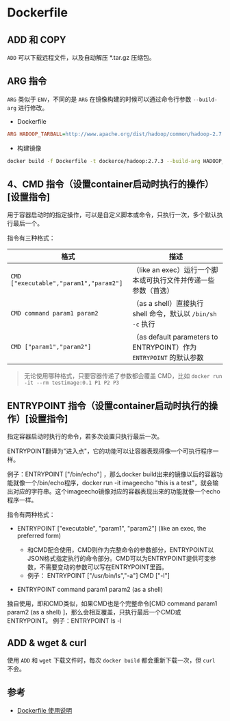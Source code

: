 # Dockerfile

## ADD 和 COPY

`ADD` 可以下载远程文件，以及自动解压 *.tar.gz 压缩包。

## ARG 指令

`ARG` 类似于 `ENV`，不同的是 `ARG` 在镜像构建的时候可以通过命令行参数 `--build-arg` 进行修改。

* Dockerfile

```ini
ARG HADOOP_TARBALL=http://www.apache.org/dist/hadoop/common/hadoop-2.7.3/hadoop-2.7.3.tar.gz
```

* 构建镜像

```bash
docker build -f Dockerfile -t dockerce/hadoop:2.7.3 --build-arg HADOOP_TARBALL=hadoop-2.7.3.tar.gz .
```

## 4、CMD 指令（设置container启动时执行的操作）[设置指令]

用于容器启动时的指定操作，可以是自定义脚本或命令，只执行一次，多个默认执行最后一个。

指令有三种格式：

| 格式                                   | 描述                                                                |
| -------------------------------------- | ------------------------------------------------------------------- |
| `CMD ["executable","param1","param2"]` | （like an exec）运行一个脚本或可执行文件并传递一些参数（首选）      |
| `CMD command param1 param2`            | （as a shell）直接执行 shell 命令，默认以 `/bin/sh -c` 执行         |
| `CMD ["param1","param2"]`              | （as default parameters to ENTRYPOINT）作为 `ENTRYPOINT` 的默认参数 |

> 无论使用哪种格式，只要容器传递了参数都会覆盖 CMD，比如 `docker run -it --rm testimage:0.1 P1 P2 P3`

## ENTRYPOINT 指令（设置container启动时执行的操作）[设置指令]

指定容器启动时执行的命令，若多次设置只执行最后一次。

ENTRYPOINT翻译为"进入点"，它的功能可以让容器表现得像一个可执行程序一样。

例子：ENTRYPOINT ["/bin/echo"] ，那么docker build出来的镜像以后的容器功能就像一个/bin/echo程序，docker run -it imageecho "this is a test"，就会输出对应的字符串。这个imageecho镜像对应的容器表现出来的功能就像一个echo程序一样。

指令有两种格式：

* ENTRYPOINT ["executable", "param1", "param2"] (like an exec, the preferred form)
    * 和CMD配合使用，CMD则作为完整命令的参数部分，ENTRYPOINT以JSON格式指定执行的命令部分。CMD可以为ENTRYPOINT提供可变参数，不需要变动的参数可以写在ENTRYPOINT里面。
    * 例子：
    ENTRYPOINT ["/usr/bin/ls","-a"]
    CMD ["-l"]

* ENTRYPOINT command param1 param2 (as a shell)

独自使用，即和CMD类似，如果CMD也是个完整命令[CMD command param1 param2 (as a shell) ]，那么会相互覆盖，只执行最后一个CMD或ENTRYPOINT。
例子：ENTRYPOINT ls -l

## ADD & wget & curl

使用 `ADD` 和 `wget` 下载文件时，每次 `docker build` 都会重新下载一次，但 `curl` 不会。

## 参考

* [Dockerfile 使用说明](https://www.huweihuang.com/article/docker/dockerfile-usage/)